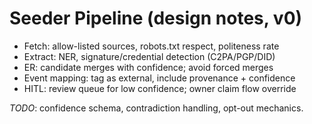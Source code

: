 # Seeder Pipeline (design notes, v0)

- Fetch: allow-listed sources, robots.txt respect, politeness rate
- Extract: NER, signature/credential detection (C2PA/PGP/DID)
- ER: candidate merges with confidence; avoid forced merges
- Event mapping: tag as external, include provenance + confidence
- HITL: review queue for low confidence; owner claim flow override

_TODO_: confidence schema, contradiction handling, opt-out mechanics.
